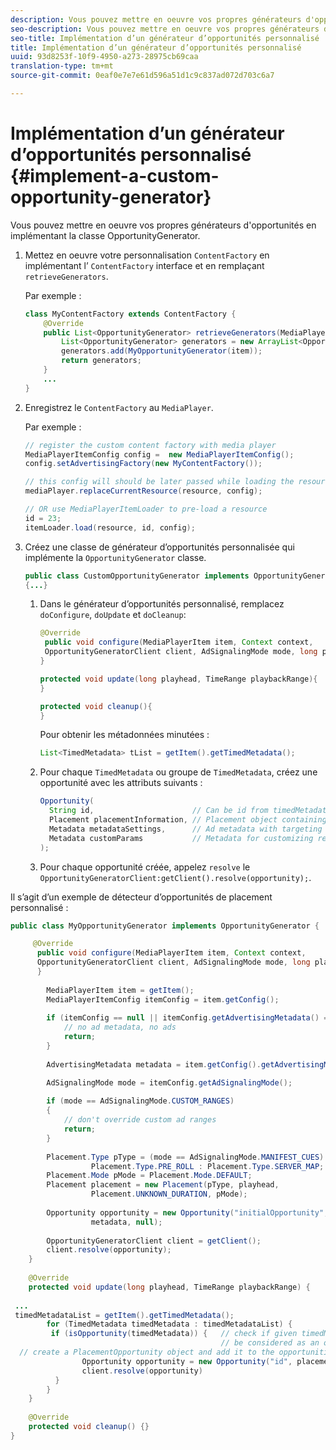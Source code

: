 ```yaml
---
description: Vous pouvez mettre en oeuvre vos propres générateurs d'opportunités en implémentant la classe OpportunityGenerator.
seo-description: Vous pouvez mettre en oeuvre vos propres générateurs d'opportunités en implémentant la classe OpportunityGenerator.
seo-title: Implémentation d’un générateur d’opportunités personnalisé
title: Implémentation d’un générateur d’opportunités personnalisé
uuid: 93d8253f-10f9-4950-a273-28975cb69caa
translation-type: tm+mt
source-git-commit: 0eaf0e7e7e61d596a51d1c9c837ad072d703c6a7

---
```



# Implémentation d’un générateur d’opportunités personnalisé {#implement-a-custom-opportunity-generator}

Vous pouvez mettre en oeuvre vos propres générateurs d&#39;opportunités en implémentant la classe OpportunityGenerator.

1. Mettez en oeuvre votre personnalisation `ContentFactory` en implémentant l’ `ContentFactory` interface et en remplaçant `retrieveGenerators`.

   Par exemple :

   ```java
   class MyContentFactory extends ContentFactory { 
       @Override 
       public List<OpportunityGenerator> retrieveGenerators(MediaPlayerItem item) { 
           List<OpportunityGenerator> generators = new ArrayList<OpportunityGenerator>(); 
           generators.add(MyOpportunityGenerator(item)); 
           return generators; 
       } 
       ... 
   }
   ```

1. Enregistrez le `ContentFactory` au `MediaPlayer`.

   Par exemple :

   ```java
   // register the custom content factory with media player 
   MediaPlayerItemConfig config =  new MediaPlayerItemConfig(); 
   config.setAdvertisingFactory(new MyContentFactory()); 
   
   // this config will should be later passed while loading the resource 
   mediaPlayer.replaceCurrentResource(resource, config); 
   
   // OR use MediaPlayerItemLoader to pre-load a resource 
   id = 23; 
   itemLoader.load(resource, id, config);
   ```

1. Créez une classe de générateur d’opportunités personnalisée qui implémente la `OpportunityGenerator` classe.

   ```java
   public class CustomOpportunityGenerator implements OpportunityGenerator  
   {...}
   ```

   1. Dans le générateur d’opportunités personnalisé, remplacez `doConfigure`, `doUpdate` et `doCleanup`:

      ```java
      @Override 
       public void configure(MediaPlayerItem item, Context context,  
       OpportunityGeneratorClient client, AdSignalingMode mode, long playhead, TimeRange playbackRange) { 
      } 
      
      protected void update(long playhead, TimeRange playbackRange){ 
      } 
      
      protected void cleanup(){ 
      }
      ```

      Pour obtenir les métadonnées minutées :

      ```java
      List<TimedMetadata> tList = getItem().getTimedMetadata(); 
      ```

   1. Pour chaque `TimedMetadata` ou groupe de `TimedMetadata`, créez une opportunité avec les attributs suivants :

      ```java
      Opportunity( 
        String id,                      // Can be id from timedMetadata  
        Placement placementInformation, // Placement object containing Type, time, duration 
        Metadata metadataSettings,      // Ad metadata with targeting params sent to the ad provider 
        Metadata customParams           // Metadata for customizing resolving and/or tracking process. 
      ); 
      ```

   1. Pour chaque opportunité créée, appelez `resolve` le `OpportunityGeneratorClient:getClient().resolve(opportunity);`.

<!--<a id="example_7A46377EBE79458E87423EB95D0568D4"></a>-->

Il s’agit d’un exemple de détecteur d’opportunités de placement personnalisé :

```java
public class MyOpportunityGenerator implements OpportunityGenerator {

     @Override 
      public void configure(MediaPlayerItem item, Context context,  
      OpportunityGeneratorClient client, AdSignalingMode mode, long playhead, TimeRange playbackRange) { 
      } 
 
        MediaPlayerItem item = getItem(); 
        MediaPlayerItemConfig itemConfig = item.getConfig(); 
 
        if (itemConfig == null || itemConfig.getAdvertisingMetadata() == null) { 
            // no ad metadata, no ads 
            return; 
        } 
 
        AdvertisingMetadata metadata = item.getConfig().getAdvertisingMetadata();

        AdSignalingMode mode = itemConfig.getAdSignalingMode(); 
 
        if (mode == AdSignalingMode.CUSTOM_RANGES) 
        { 
            // don't override custom ad ranges 
            return; 
        } 
 
        Placement.Type pType = (mode == AdSignalingMode.MANIFEST_CUES) ?  
                  Placement.Type.PRE_ROLL : Placement.Type.SERVER_MAP; 
        Placement.Mode pMode = Placement.Mode.DEFAULT; 
        Placement placement = new Placement(pType, playhead,  
                  Placement.UNKNOWN_DURATION, pMode); 
 
        Opportunity opportunity = new Opportunity("initialOpportunity", placement,  
                  metadata, null); 
 
        OpportunityGeneratorClient client = getClient(); 
        client.resolve(opportunity); 
    } 
 
    @Override 
    protected void update(long playhead, TimeRange playbackRange) { 
 
 ... 
 timedMetadataList = getItem().getTimedMetadata(); 
        for (TimedMetadata timedMetadata : timedMetadataList) { 
         if (isOpportunity(timedMetadata)) {   // check if given timedMetadata should  
                                               // be considered as an opportunity 
  // create a PlacementOpportunity object and add it to the opportunities list 
                Opportunity opportunity = new Opportunity("id", placement, metadata, null); 
                client.resolve(opportunity) 
          } 
        } 
    } 
 
    @Override 
    protected void cleanup() {} 
}
```

